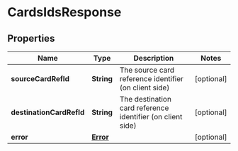 
# CardsIdsResponse

## Properties
Name | Type | Description | Notes
------------ | ------------- | ------------- | -------------
**sourceCardRefId** | **String** | The source card reference identifier (on client side) |  [optional]
**destinationCardRefId** | **String** | The destination card reference identifier (on client side) |  [optional]
**error** | [**Error**](Error.md) |  |  [optional]



